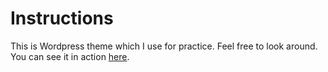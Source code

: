 # Instructions

This is Wordpress theme which I use for practice. Feel free to look around.
You can see it in action [here](https://theme-dev.000webhostapp.com/).
